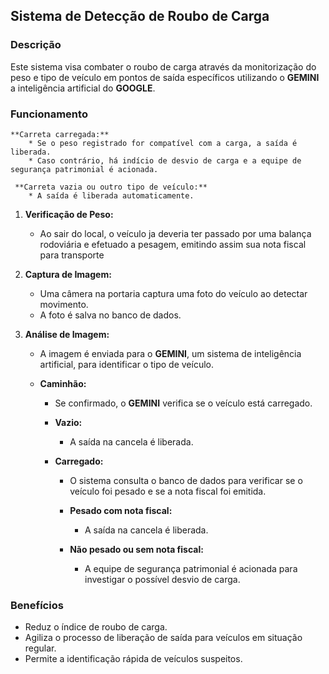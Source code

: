 ## Sistema de Detecção de Roubo de Carga

### Descrição

Este sistema visa combater o roubo de carga através da monitorização do peso e tipo de veículo em pontos de saída específicos utilizando o **GEMINI** a inteligência artificial do **GOOGLE**.

### Funcionamento

    **Carreta carregada:**
        * Se o peso registrado for compatível com a carga, a saída é liberada.
        * Caso contrário, há indício de desvio de carga e a equipe de segurança patrimonial é acionada.
        
     **Carreta vazia ou outro tipo de veículo:**
        * A saída é liberada automaticamente.

1. **Verificação de Peso:**

    * Ao sair do local, o veículo ja deveria ter passado por uma balança rodoviária e efetuado a pesagem, emitindo assim sua nota fiscal para transporte
    
2. **Captura de Imagem:**

    * Uma câmera na portaria captura uma foto do veículo ao detectar movimento.
    * A foto é salva no banco de dados.

3. **Análise de Imagem:**

    * A imagem é enviada para o **GEMINI**, um sistema de inteligência artificial, para identificar o tipo de veículo.

    * **Caminhão:**
        * Se confirmado, o **GEMINI** verifica se o veículo está carregado.
        
        * **Vazio:**
            * A saída na cancela é liberada.
        
        * **Carregado:**
            * O sistema consulta o banco de dados para verificar se o veículo foi pesado e se a nota fiscal foi emitida.
            * **Pesado com nota fiscal:**
                * A saída na cancela é liberada.
        
            * **Não pesado ou sem nota fiscal:**
                * A equipe de segurança patrimonial é acionada para investigar o possível desvio de carga.

### Benefícios

* Reduz o índice de roubo de carga.
* Agiliza o processo de liberação de saída para veículos em situação regular.
* Permite a identificação rápida de veículos suspeitos.
